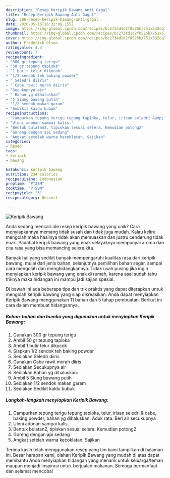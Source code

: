 ```yaml
---
description: "Resep Keripik Bawang Anti Gagal"
title: "Resep Keripik Bawang Anti Gagal"
slug: 286-resep-keripik-bawang-anti-gagal
date: 2020-05-16T16:32:09.155Z
image: https://img-global.cpcdn.com/recipes/bc2734d1d2f0525b/751x532cq70/keripik-bawang-foto-resep-utama.jpg
thumbnail: https://img-global.cpcdn.com/recipes/bc2734d1d2f0525b/751x532cq70/keripik-bawang-foto-resep-utama.jpg
cover: https://img-global.cpcdn.com/recipes/bc2734d1d2f0525b/751x532cq70/keripik-bawang-foto-resep-utama.jpg
author: Frederick Olson
ratingvalue: 4.4
reviewcount: 7
recipeingredient:
- "300 gr tepung terigu"
- "50 gr tepung tapioka"
- "1 butir telur dikocok"
- "1/2 sendok teh baking powder"
- " Seledri diiris"
- " Cabe rawit merah diiris"
- "Secukupnya air"
- " Bahan yg dihaluskan"
- "5 Siung bawang putih"
- "1/2 sendok makan garam"
- "Sedikit kaldu bubuk"
recipeinstructions:
- "Campurkan tepung terigu tepung tapioka, telur, irisan seledri &amp; cabe, baking powder, bahan yg dihaluskan. Aduk rata. Beri air secukupnya"
- "Uleni adonan sampai kalis."
- "Bentuk bulatan2, tipiskan sesuai selera. Kemudian potong2"
- "Goreng dengan api sedang"
- "Angkat setelah warna kecoklatan. Sajikan"
categories:
- Resep
tags:
- keripik
- bawang

katakunci: keripik bawang 
nutrition: 234 calories
recipecuisine: Indonesian
preptime: "PT28M"
cooktime: "PT59M"
recipeyield: "3"
recipecategory: Dessert

---
```



![Keripik Bawang](https://img-global.cpcdn.com/recipes/bc2734d1d2f0525b/751x532cq70/keripik-bawang-foto-resep-utama.jpg)

Anda sedang mencari ide resep keripik bawang yang unik? Cara menyiapkannya memang tidak susah dan tidak juga mudah. Kalau keliru mengolah maka hasilnya tidak akan memuaskan dan justru cenderung tidak enak. Padahal keripik bawang yang enak selayaknya mempunyai aroma dan cita rasa yang bisa memancing selera kita.

Banyak hal yang sedikit banyak mempengaruhi kualitas rasa dari keripik bawang, mulai dari jenis bahan, selanjutnya pemilihan bahan segar, sampai cara mengolah dan menghidangkannya. Tidak usah pusing jika ingin menyiapkan keripik bawang yang enak di rumah, karena asal sudah tahu triknya maka hidangan ini mampu jadi sajian spesial.




Di bawah ini ada beberapa tips dan trik praktis yang dapat diterapkan untuk mengolah keripik bawang yang siap dikreasikan. Anda dapat menyiapkan Keripik Bawang menggunakan 11 bahan dan 5 tahap pembuatan. Berikut ini cara dalam membuat hidangannya.

<!--inarticleads1-->

##### Bahan-bahan dan bumbu yang digunakan untuk menyiapkan Keripik Bawang:

1. Gunakan 300 gr tepung terigu
1. Ambil 50 gr tepung tapioka
1. Ambil 1 butir telur dikocok
1. Siapkan 1/2 sendok teh baking powder
1. Sediakan  Seledri diiris
1. Gunakan  Cabe rawit merah diiris
1. Sediakan Secukupnya air
1. Sediakan  Bahan yg dihaluskan:
1. Ambil 5 Siung bawang putih
1. Sediakan 1/2 sendok makan garam
1. Sediakan Sedikit kaldu bubuk




<!--inarticleads2-->

##### Langkah-langkah menyiapkan Keripik Bawang:

1. Campurkan tepung terigu tepung tapioka, telur, irisan seledri &amp; cabe, baking powder, bahan yg dihaluskan. Aduk rata. Beri air secukupnya
1. Uleni adonan sampai kalis.
1. Bentuk bulatan2, tipiskan sesuai selera. Kemudian potong2
1. Goreng dengan api sedang
1. Angkat setelah warna kecoklatan. Sajikan




Terima kasih telah menggunakan resep yang tim kami tampilkan di halaman ini. Besar harapan kami, olahan Keripik Bawang yang mudah di atas dapat membantu Anda menyiapkan hidangan yang menarik untuk keluarga/teman maupun menjadi inspirasi untuk berjualan makanan. Semoga bermanfaat dan selamat mencoba!
